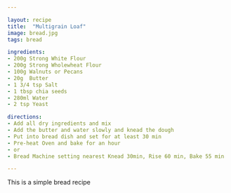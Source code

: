 ```yaml
---

layout: recipe
title:  "Multigrain Loaf"
image: bread.jpg
tags: bread

ingredients:
- 200g Strong White Flour
- 200g Strong Wholewheat Flour
- 100g Walnuts or Pecans 
- 20g  Butter
- 1 3/4 tsp Salt
- 1 tbsp chia seeds
- 280ml Water
- 2 tsp Yeast

directions:
- Add all dry ingredients and mix
- Add the butter and water slowly and knead the dough
- Put into bread dish and set for at least 30 min
- Pre-heat Oven and bake for an hour
- or
- Bread Machine setting nearest Knead 30min, Rise 60 min, Bake 55 min

---
```


This is a simple bread recipe 